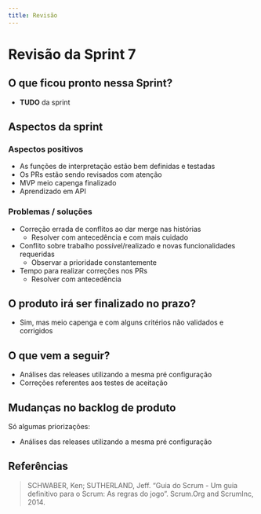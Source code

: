 ```yaml
---
title: Revisão
---
```


# Revisão da Sprint 7

## O que ficou pronto nessa Sprint?

- **TUDO** da sprint

## Aspectos da sprint

### Aspectos positivos

- As funções de interpretação estão bem definidas e testadas
- Os PRs estão sendo revisados com atenção
- MVP meio capenga finalizado
- Aprendizado em API

### Problemas / soluções

- Correção errada de conflitos ao dar merge nas histórias
  - Resolver com antecedência e com mais cuidado
- Conflito sobre trabalho possível/realizado e novas funcionalidades requeridas
  - Observar a prioridade constantemente
- Tempo para realizar correções nos PRs
  - Resolver com antecedência

## O produto irá ser finalizado no prazo?

- Sim, mas meio capenga e com alguns critérios não validados e corrigidos

## O que vem a seguir?

- Análises das releases utilizando a mesma pré configuração
- Correções referentes aos testes de aceitação

## Mudanças no backlog de produto

Só algumas priorizações:
- Análises das releases utilizando a mesma pré configuração

## Referências

> SCHWABER, Ken; SUTHERLAND, Jeff. “Guia do Scrum - Um guia definitivo para o Scrum: As regras do jogo”. Scrum.Org and ScrumInc, 2014.
